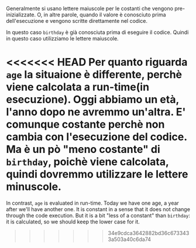 Generalmente si usano lettere maiuscole per le costanti che vengono pre-inizializzate. O, in altre parole, quando il valore è conosciuto prima dell'esecuzione e vengono scritte direttamente nel codice.

In questo caso `birthday` è già conosciuta prima di eseguire il codice. Quindi in questo caso utilizziamo le lettere maiuscole.

<<<<<<< HEAD
Per quanto riguarda `age` la situaione è differente, perchè viene calcolata a run-time(in esecuzione). Oggi abbiamo un età, l'anno dopo ne avremmo un'altra. E' comunque costante perchè non cambia con l'esecuzione del codice. Ma è un pò "meno costante" di `birthday`, poichè viene calcolata, quindi dovremmo utilizzare le lettere minuscole.
=======
In contrast, `age` is evaluated in run-time. Today we have one age, a year after we'll have another one. It is constant in a sense that it does not change through the code execution. But it is a bit "less of a constant" than `birthday`: it is calculated, so we should keep the lower case for it.
>>>>>>> 34e9cdca3642882bd36c6733433a503a40c6da74
